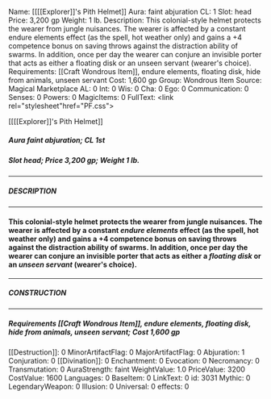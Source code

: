 Name: [[[[Explorer]]'s Pith Helmet]]
Aura: faint abjuration
CL: 1
Slot: head
Price: 3,200 gp
Weight: 1 lb.
Description: This colonial-style helmet protects the wearer from jungle nuisances. The wearer is affected by a constant endure elements effect (as the spell, hot weather only) and gains a +4 competence bonus on saving throws against the distraction ability of swarms. In addition, once per day the wearer can conjure an invisible porter that acts as either a floating disk or an unseen servant (wearer's choice).
Requirements: [[Craft Wondrous Item]], endure elements, floating disk, hide from animals, unseen servant
Cost: 1,600 gp
Group: Wondrous Item
Source: Magical Marketplace
AL: 0
Int: 0
Wis: 0
Cha: 0
Ego: 0
Communication: 0
Senses: 0
Powers: 0
MagicItems: 0
FullText: <link rel="stylesheet"href="PF.css"><div class="heading"><p class="alignleft">[[[[Explorer]]'s Pith Helmet]]</p><div style="clear: both;"></div></div><div><h5><b>Aura </b>faint abjuration; <b>CL </b>1st</h5><h5><b>Slot </b>head; <b>Price </b>3,200 gp; <b>Weight </b>1 lb.</h5></div><hr/><div><h5><b>DESCRIPTION</b></h5></div><hr/><div><h4><p>This colonial-style helmet protects the wearer from jungle nuisances. The wearer is affected by a constant <i>endure elements</i> effect (as the spell, hot weather only) and gains a +4 competence bonus on saving throws against the distraction ability of swarms. In addition, once per day the wearer can conjure an invisible porter that acts as either a <i>floating disk</i> or an <i>unseen servant</i> (wearer's choice).</p></h4></div><hr/><div><h5><b>CONSTRUCTION</b></h5></div><hr/><div><h5><b>Requirements </b>[[Craft Wondrous Item]], <i>endure elements</i>, <i>floating disk</i>, <i>hide from animals</i>, <i>unseen servant</i>; <b>Cost </b>1,600 gp</h5></div>
[[Destruction]]: 0
MinorArtifactFlag: 0
MajorArtifactFlag: 0
Abjuration: 1
Conjuration: 0
[[Divination]]: 0
Enchantment: 0
Evocation: 0
Necromancy: 0
Transmutation: 0
AuraStrength: faint
WeightValue: 1.0
PriceValue: 3200
CostValue: 1600
Languages: 0
BaseItem: 0
LinkText: 0
id: 3031
Mythic: 0
LegendaryWeapon: 0
Illusion: 0
Universal: 0
effects: 0
